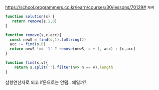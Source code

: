 https://school.programmers.co.kr/learn/courses/30/lessons/70129#
`재귀`
```js
function solution(s) {
   return remove(s,1,0)
}

function remove(s,c,acc){
  const newS = find(s,1).toString(2)
  acc += find(s,0)
  return newS !== '1' ? remove(newS, c + 1, acc) : [c,acc]
}

function find(s,v){
    return s.split('').filter(n=> n == v).length
}
```

삼항연산자로 되고 if문으로는 안됌.. 왜일까?